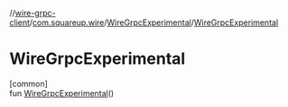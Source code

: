 //[wire-grpc-client](../../../index.md)/[com.squareup.wire](../index.md)/[WireGrpcExperimental](index.md)/[WireGrpcExperimental](-wire-grpc-experimental.md)

# WireGrpcExperimental

[common]\
fun [WireGrpcExperimental](-wire-grpc-experimental.md)()
